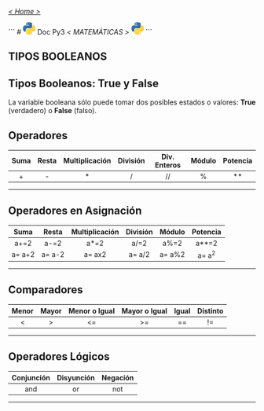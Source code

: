 _[< Home >](../README.md)_

´´´ #  <img src="../mdArchives/py.png"/> Doc Py3  _< MATEMÁTICAS >_ <img src="../mdArchives/py.png"/>
´´´
## TIPOS BOOLEANOS

## Tipos Booleanos: True y False

La variable booleana sólo puede tomar dos posibles estados o valores: **True** (verdadero) o **False** (falso).

## Operadores

| Suma | Resta | Multiplicación | División | Div. Enteros | Módulo | Potencia |
| :--: | :--: | :--: | :--: | :--: | :--: | :--: |
| + | - | * | / | // | % | ** |
---
## Operadores en Asignación

| Suma | Resta | Multiplicación | División | Módulo | Potencia |
| :--: | :--: | :--: | :--: | :--: | :--: |
| a+=2 | a-=2 | a*=2 | a/=2 | a%=2 | a**=2 |
| a= a+2 | a= a-2 | a= ax2 | a= a/2 | a= a%2 | a= a<sup>2</sup> |
---
## Comparadores

| Menor | Mayor | Menor o Igual | Mayor o Igual | Igual | Distinto | 
| :--: | :--: | :--: | :--: | :--: | :--: |
| < | > | <= | >= | == | != |
---
## Operadores Lógicos

| Conjunción | Disyunción | Negación | 
| :--: | :--: | :--: |
| and | or | not |
---
  

